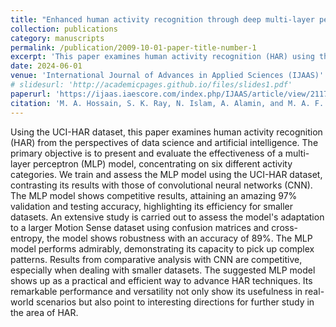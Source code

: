 ```yaml
---
title: "Enhanced human activity recognition through deep multi-layer perceptron on the UCI-HAR dataset"
collection: publications
category: manuscripts
permalink: /publication/2009-10-01-paper-title-number-1
excerpt: 'This paper examines human activity recognition (HAR) using the UCI-HAR dataset, presenting a multi-layer perceptron (MLP) model that achieves 97% accuracy.'
date: 2024-06-01
venue: 'International Journal of Advances in Applied Sciences (IJAAS)'
# slidesurl: 'http://academicpages.github.io/files/slides1.pdf'
paperurl: 'https://ijaas.iaescore.com/index.php/IJAAS/article/view/21174/13122'
citation: 'M. A. Hossain, S. K. Ray, N. Islam, A. Alamin, and M. A. F. M. R.Hasan, "Enhanced human activity recognition through deep multi-layer perceptron on the UCI-HAR dataset," International Journal of Advances in Applied Sciences, vol. 13, pp. 429-438, 2024.'
---
```


Using the UCI-HAR dataset, this paper examines human activity recognition (HAR) from the perspectives of data science and artificial intelligence. The primary objective is to present and evaluate the effectiveness of a multi-layer perceptron (MLP) model, concentrating on six different activity categories. We train and assess the MLP model using the UCI-HAR dataset, contrasting its results with those of convolutional neural networks (CNN). The MLP model shows competitive results, attaining an amazing 97% validation and testing accuracy, highlighting its efficiency for smaller datasets. An extensive study is carried out to assess the model's adaptation to a larger Motion Sense dataset using confusion matrices and cross-entropy, the model shows robustness with an accuracy of 89%. The MLP model performs admirably, demonstrating its capacity to pick up complex patterns. Results from comparative analysis with CNN are competitive, especially when dealing with smaller datasets. The suggested MLP model shows up as a practical and efficient way to advance HAR techniques. Its remarkable performance and versatility not only show its usefulness in real-world scenarios but also point to interesting directions for further study in the area of HAR.